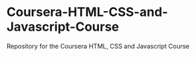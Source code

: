 # Coursera-HTML-CSS-and-Javascript-Course
Repository for the Coursera HTML, CSS and Javascript Course
